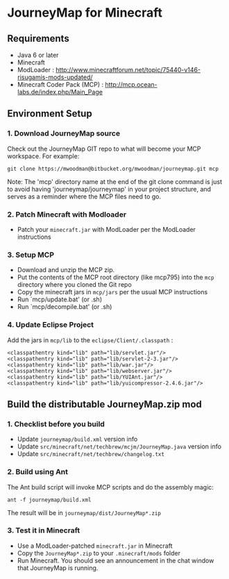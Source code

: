 # JourneyMap for Minecraft

## Requirements

* Java 6 or later
* Minecraft
* ModLoader : http://www.minecraftforum.net/topic/75440-v146-risugamis-mods-updated/
* Minecraft Coder Pack (MCP) : http://mcp.ocean-labs.de/index.php/Main_Page

## Environment Setup

### 1. Download JourneyMap source

Check out the JourneyMap GIT repo to what will become your MCP workspace.  For example:

    git clone https://mwoodman@bitbucket.org/mwoodman/journeymap.git mcp
    
Note: The 'mcp' directory name at the end of the git clone command is just to avoid having 'journeymap/journeymap' in your project structure, and serves as a reminder where the MCP files need to go.
    
### 2. Patch Minecraft with Modloader

* Patch your `minecraft.jar` with ModLoader per the ModLoader instructions

### 3. Setup MCP

* Download and unzip the MCP zip.  
* Put the contents of the MCP root directory (like mcp795) into the `mcp` directory where you cloned the Git repo
* Copy the minecraft jars in `mcp/jars` per the usual MCP instructions
* Run `mcp/update.bat' (or .sh)
* Run `mcp/decompile.bat' (or .sh)

### 4. Update Eclipse Project

Add the jars in `mcp/lib` to the `eclipse/Client/.classpath` :

    <classpathentry kind="lib" path="lib/servlet.jar"/>
    <classpathentry kind="lib" path="lib/servlet-2-3.jar"/>
    <classpathentry kind="lib" path="lib/war.jar"/>
    <classpathentry kind="lib" path="lib/webserver.jar"/>
    <classpathentry kind="lib" path="lib/YUIAnt.jar"/>
    <classpathentry kind="lib" path="lib/yuicompressor-2.4.6.jar"/>

## Build the distributable JourneyMap.zip mod

### 1. Checklist before you build

* Update `journeymap/build.xml` version info
* Update `src/minecraft/net/techbrew/mcjm/JourneyMap.java` version info
* Update `src/minecraft/net/techbrew/changelog.txt`

### 2. Build using Ant

The Ant build script will invoke MCP scripts and do the assembly magic:

    ant -f journeymap/build.xml

The result will be in `journeymap/dist/JourneyMap*.zip`

### 3. Test it in Minecraft

* Use a ModLoader-patched `minecraft.jar` in Minecraft
* Copy the `JourneyMap*.zip` to your `.minecraft/mods` folder
* Run Minecraft.  You should see an announcement in the chat window that JourneyMap is running.
